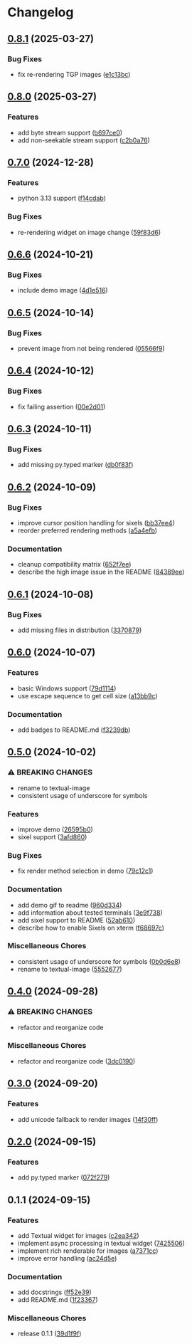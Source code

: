 # Changelog

## [0.8.1](https://github.com/lnqs/textual-image/compare/v0.8.0...v0.8.1) (2025-03-27)


### Bug Fixes

* fix re-rendering TGP images ([e1c13bc](https://github.com/lnqs/textual-image/commit/e1c13bcc808a7f74b33e7d5da012910a0fac9153))

## [0.8.0](https://github.com/lnqs/textual-image/compare/v0.7.0...v0.8.0) (2025-03-27)


### Features

* add byte stream support ([b697ce0](https://github.com/lnqs/textual-image/commit/b697ce01c6fe3ecbb4d746b1adc78907e58da93d))
* add non-seekable stream support ([c2b0a76](https://github.com/lnqs/textual-image/commit/c2b0a7698cec1b868b9721877d6d18b77e6947ca))

## [0.7.0](https://github.com/lnqs/textual-image/compare/v0.6.6...v0.7.0) (2024-12-28)


### Features

* python 3.13 support ([f14cdab](https://github.com/lnqs/textual-image/commit/f14cdabc399462359309920f6877b8fea9859c24))


### Bug Fixes

* re-rendering widget on image change ([59f83d6](https://github.com/lnqs/textual-image/commit/59f83d648d0ef927f8a680ebb484072f19f5b6cc))

## [0.6.6](https://github.com/lnqs/textual-image/compare/v0.6.5...v0.6.6) (2024-10-21)


### Bug Fixes

* include demo image ([4d1e516](https://github.com/lnqs/textual-image/commit/4d1e516946e8f64a5c6fc60310e9fba654a84241))

## [0.6.5](https://github.com/lnqs/textual-image/compare/v0.6.4...v0.6.5) (2024-10-14)


### Bug Fixes

* prevent image from not being rendered ([05566f9](https://github.com/lnqs/textual-image/commit/05566f93e34dff8fa84035b9865f15aaf4d55cbe))

## [0.6.4](https://github.com/lnqs/textual-image/compare/v0.6.3...v0.6.4) (2024-10-12)


### Bug Fixes

* fix failing assertion ([00e2d01](https://github.com/lnqs/textual-image/commit/00e2d010a57b8d02f9eb2db371132b109e5c51b2))

## [0.6.3](https://github.com/lnqs/textual-image/compare/v0.6.2...v0.6.3) (2024-10-11)


### Bug Fixes

* add missing py.typed marker ([db0f83f](https://github.com/lnqs/textual-image/commit/db0f83f90b37bedaba5e064ebd7a020b7673a74e))

## [0.6.2](https://github.com/lnqs/textual-image/compare/v0.6.1...v0.6.2) (2024-10-09)


### Bug Fixes

* improve cursor position handling for sixels ([bb37ee4](https://github.com/lnqs/textual-image/commit/bb37ee41d3b7c27d7f826ae704c2bd96845c6218))
* reorder preferred rendering methods ([a5a4efb](https://github.com/lnqs/textual-image/commit/a5a4efb80253e589071c26ea8339eed8283be88f))


### Documentation

* cleanup compatibility matrix ([652f7ee](https://github.com/lnqs/textual-image/commit/652f7ee91b7a6b6fd30b122ae756999ac37a308d))
* describe the high image issue in the README ([84389ee](https://github.com/lnqs/textual-image/commit/84389ee1eb14502cefaa44358cac8ba739834bc5))

## [0.6.1](https://github.com/lnqs/textual-image/compare/v0.6.0...v0.6.1) (2024-10-08)


### Bug Fixes

* add missing files in distribution ([3370879](https://github.com/lnqs/textual-image/commit/33708793bb3a7437d72bfa3279d4858ec03e9683))

## [0.6.0](https://github.com/lnqs/textual-image/compare/v0.5.0...v0.6.0) (2024-10-07)


### Features

* basic Windows support ([79d1114](https://github.com/lnqs/textual-image/commit/79d1114df02c86f583c089b33710d62d492642c4))
* use escape sequence to get cell size ([a13bb9c](https://github.com/lnqs/textual-image/commit/a13bb9c768011e67e4a743a04584357d2bcbc320))


### Documentation

* add badges to README.md ([f3239db](https://github.com/lnqs/textual-image/commit/f3239db1b40673f69ded016f046d59fff05599ac))

## [0.5.0](https://github.com/lnqs/textual-image/compare/v0.4.0...v0.5.0) (2024-10-02)


### ⚠ BREAKING CHANGES

* rename to textual-image
* consistent usage of underscore for symbols

### Features

* improve demo ([26595b0](https://github.com/lnqs/textual-image/commit/26595b037d08ebb89ca230913dfa78dbf275d002))
* sixel support ([3afd860](https://github.com/lnqs/textual-image/commit/3afd860a345c9409f4f95ad3059d348fd5993057))


### Bug Fixes

* fix render method selection in demo ([79c12c1](https://github.com/lnqs/textual-image/commit/79c12c1946cd9f5a78b0f0bcb9698d8f81586f4c))


### Documentation

* add demo gif to readme ([960d334](https://github.com/lnqs/textual-image/commit/960d334e9e6d10550ccd97a9037cae893c6a7fc4))
* add information about tested terminals ([3e9f738](https://github.com/lnqs/textual-image/commit/3e9f73811b5ffc2c203f500f0a60c295d1ae5b47))
* add sixel support to README ([52ab610](https://github.com/lnqs/textual-image/commit/52ab6104016bf4eeca7e881957df0f9e562e6286))
* describe how to enable Sixels on xterm ([f68697c](https://github.com/lnqs/textual-image/commit/f68697cd6e359bc4a883d7e090dc05e3faf0183e))


### Miscellaneous Chores

* consistent usage of underscore for symbols ([0b0d6e8](https://github.com/lnqs/textual-image/commit/0b0d6e80676b5b79a7dd8bff9ad8386e1a56dfa0))
* rename to textual-image ([5552677](https://github.com/lnqs/textual-image/commit/5552677a070058ead5d2240030b9da6a489e8f88))

## [0.4.0](https://github.com/lnqs/textual-image/compare/v0.3.0...v0.4.0) (2024-09-28)


### ⚠ BREAKING CHANGES

* refactor and reorganize code

### Miscellaneous Chores

* refactor and reorganize code ([3dc0190](https://github.com/lnqs/textual-image/commit/3dc01907e8dc005e34f567b80915e0ac0d91dd5e))

## [0.3.0](https://github.com/lnqs/textual-image/compare/v0.2.0...v0.3.0) (2024-09-20)


### Features

* add unicode fallback to render images ([14f30ff](https://github.com/lnqs/textual-image/commit/14f30ff65a0fa65b7984b26039f298bd46286b3d))

## [0.2.0](https://github.com/lnqs/textual-image/compare/v0.1.1...v0.2.0) (2024-09-15)


### Features

* add py.typed marker ([072f279](https://github.com/lnqs/textual-image/commit/072f27922ca904d13792934f3487a379cad7eb14))

## 0.1.1 (2024-09-15)


### Features

* add Textual widget for images ([c2ea342](https://github.com/lnqs/textual-image/commit/c2ea342d500cf535f8304845dc313f86d878c4da))
* implement async processing in textual widget ([7425506](https://github.com/lnqs/textual-image/commit/742550648854c5ea8042c6553f1e813e13adcb08))
* implement rich renderable for images ([a7371cc](https://github.com/lnqs/textual-image/commit/a7371cc64da8fc5bf6768c639d67d03ca1ef7ff6))
* improve error handling ([ac24d5e](https://github.com/lnqs/textual-image/commit/ac24d5e477ff8338be9c29c2f99257d3c05181c7))


### Documentation

* add docstrings ([ff52e39](https://github.com/lnqs/textual-image/commit/ff52e3907fcf06cc7ba24b282ba2b097cf4b0f4c))
* add README.md ([1f23367](https://github.com/lnqs/textual-image/commit/1f23367bbae06d8fb0916b114e7494c9cda61004))


### Miscellaneous Chores

* release 0.1.1 ([39d1f9f](https://github.com/lnqs/textual-image/commit/39d1f9f6b2608e029c59de5f0bb13f6604828790))
